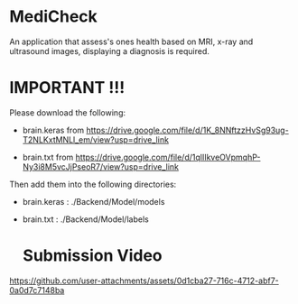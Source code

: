 # MediCheck
An application that assess's ones health based on MRI, x-ray and ultrasound images, displaying a diagnosis is required. 

IMPORTANT !!!
=============

Please download the following:

- brain.keras from https://drive.google.com/file/d/1K_8NNftzzHvSg93ug-T2NLKxtMNLl_em/view?usp=drive_link

- brain.txt from https://drive.google.com/file/d/1qlIIkveOVpmqhP-Ny3i8M5vcJjPseoR7/view?usp=drive_link

Then add them into the following directories:

- brain.keras : ./Backend/Model/models
- brain.txt : ./Backend/Model/labels

  # Submission Video

https://github.com/user-attachments/assets/0d1cba27-716c-4712-abf7-0a0d7c7148ba

